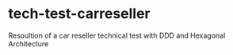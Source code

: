 # tech-test-carreseller
Resoultion of a car reseller technical test with DDD and Hexagonal Architecture

